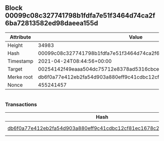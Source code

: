 ## Block 00099c08c327741798b1fdfa7e51f3464d74ca2f6ba72813582ed98daeea155d

Attribute | Value
--- | ---
Height | 34983
Hash | 00099c08c327741798b1fdfa7e51f3464d74ca2f6ba72813582ed98daeea155d
Timestamp | 2021-04-24T08:44:56+00:00
Target | 00254142f49eaaa504dc75712e8378ad5316cbcead634704b3734b6271167cc4
Merke root | db6f0a77e412eb2fa54d903a880eff9c41cdbc12cf81ec1678c230c6d9263335
Nonce | 455241457

```

```

### Transactions

Hash | Amount
--- | ---
[db6f0a77e412eb2fa54d903a880eff9c41cdbc12cf81ec1678c230c6d9263335](db6f0a77e412eb2fa54d903a880eff9c41cdbc12cf81ec1678c230c6d9263335.md) | 10.00000000 SKEPTI 
